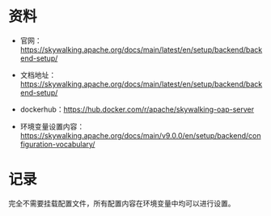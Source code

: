 
# 资料

- 官网：https://skywalking.apache.org/docs/main/latest/en/setup/backend/backend-setup/

- 文档地址：https://skywalking.apache.org/docs/main/latest/en/setup/backend/backend-setup/

- dockerhub：https://hub.docker.com/r/apache/skywalking-oap-server

- 环境变量设置内容：https://skywalking.apache.org/docs/main/v9.0.0/en/setup/backend/configuration-vocabulary/

# 记录

完全不需要挂载配置文件，所有配置内容在环境变量中均可以进行设置。





